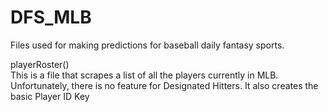 # DFS_MLB
Files used for making predictions for baseball daily fantasy sports.

playerRoster()  
  This is a file that scrapes a list of all the players currently in MLB. 
  Unfortunately, there is no feature for Designated Hitters.
  It also creates the basic Player ID Key
